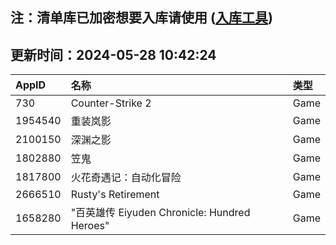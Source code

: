 ## 注：清单库已加密想要入库请使用 ([入库工具](https://github.com/BlankTMing/ManifestAutoUpdate/releases))

## 更新时间：2024-05-28 10:42:24
| AppID | 名称 | 类型  |
| :-------------------- | :----------------------------- | :----------- |
| 730 | Counter-Strike 2| Game |
| 1954540 | 重装岚影| Game |
| 2100150 | 深渊之影| Game |
| 1802880 | 笠鬼| Game |
| 1817800 | 火花奇遇记：自动化冒险| Game |
| 2666510 | Rusty's Retirement| Game |
| 1658280 | "百英雄传   Eiyuden Chronicle: Hundred Heroes"| Game |
